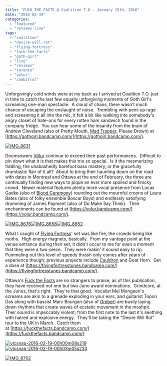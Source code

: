 ```yaml
---
title: "FUCK THE FACTS @ Coalition T.O - January 15th, 2016"
date: "2016-02-19"
categories: 
  - "featured"
  - "reviews-live"
tags: 
  - "coalition"
  - "desire-will-rot"
  - "flying-fortress"
  - "fuck-the-facts"
  - "goth-girl"
  - "live"
  - "reviews"
  - "toronto"
  - "volur"
  - "zombitrol"
---
```


Unforgivingly cold winds were at my back as I arrived at Coalition T.O. just in time to catch the last few equally unforgiving moments of Goth Girl's screaming one-man spectacle.  A cloud of chaos, there wasn't much chance of escaping the onslaught of noise.  Trembling with pent-up rage and screaming it all into the mic, it felt a bit like walking into somebody's angry closet of hate-ons for every rotten ham sandwich found in the company fridge.  You can hear some of the insanity from the brain of Andrew Cleveland (also of Pretty Mouth, [Mad Trapper](https://hellbound.ca/?s=mad+trapper), Please Drown) at [https://gothgirl.bandcamp.com/](https://gothgirl.bandcamp.com/).

[![IMG_8631](https://hellbound.ca/wp-content/uploads/2016/02/IMG_8631-1024x732.jpg)](https://hellbound.ca/wp-content/uploads/2016/02/IMG_8631.jpg)

Doomsowers [Völur](https://hellbound.ca/?s=volur) continue to exceed their past performances.  Difficult to pin down what it is that makes this trio so special.  Is it the mesmerizing fiddling, the unabashedly barefoot bass mastery, or the gracefully drumtastic flair of it all?  About to bring their haunting doom on the road with dates in Montreal and Ottawa at the end of February, the three are continually finding new ways to pique an ever more spoiled and finicky crowd.  Newer material features plenty more vocal presence from Lucas Gadke (also of [Blood Ceremony](https://hellbound.ca/?s=blood+ceremony)) rounding out the mournful croons of Laura Bates (also of folky ensemble Boxcar Boys) and endlessly satisfying drumming of James Payment (also of Do Make Say Think).  Their enchantments can be found at [https://volur.bandcamp.com/](https://volur.bandcamp.com/).

[![IMG_8676](https://hellbound.ca/wp-content/uploads/2016/02/IMG_8676-1024x683.jpg)](https://hellbound.ca/wp-content/uploads/2016/02/IMG_8676.jpg)[![IMG_8658](https://hellbound.ca/wp-content/uploads/2016/02/IMG_8658-1024x683.jpg)](https://hellbound.ca/wp-content/uploads/2016/02/IMG_8658.jpg)[![IMG_8652](https://hellbound.ca/wp-content/uploads/2016/02/IMG_8652-1024x731.jpg)](https://hellbound.ca/wp-content/uploads/2016/02/IMG_8652.jpg)

What I caught of [Flying Fortress](https://hellbound.ca/?s=flying+fortress)' set was like fire, the crowds being like moths.  High energy magnets, basically.  From my vantage point at the venue entrance during their set, it didn't occur to me for even a moment that they were a two-piece.  They were makin' it sound easy to rip.  Pummeling out this level of speedy thrash only comes after years of experience though; previous projects include [Cauldron](https://hellbound.ca/?s=cauldron) and Goat Horn.  Get a dose at [https://flyingfortresstunes.bandcamp.com/](https://flyingfortresstunes.bandcamp.com/).

Ottawa's [Fuck the Facts](https://hellbound.ca/?s=fuck+the+facts) are no strangers to praise; as of this publication, they have received not one but two Juno award nominations.  Grindcore, at the Junos, that's right.  They're that good.  Vocalist Mel Mongeon's screams are akin to a grenade exploding in your ears, and guitarist Topon Das along with bassist Marc Bourgon (also of [Greber](https://hellbound.ca/?s=greber)) are busily laying down rhythms that create waves of ecstatic movement in the moshpit.  Their sound is impeccably violent; from the first note to the last it's seething with hatred and explosive energy.  They'll be taking the "Desire Will Rot" tour to the UK in March.  Catch them at [https://fuckthefacts.bandcamp.com/](https://fuckthefacts.bandcamp.com/).

[![vlcsnap-2016-02-19-00h00m08s219](https://hellbound.ca/wp-content/uploads/2016/02/vlcsnap-2016-02-19-00h00m08s219.png)](https://hellbound.ca/wp-content/uploads/2016/02/vlcsnap-2016-02-19-00h00m08s219.png) [![vlcsnap-2016-02-19-00h03m05s233](https://hellbound.ca/wp-content/uploads/2016/02/vlcsnap-2016-02-19-00h03m05s233.png)](https://hellbound.ca/wp-content/uploads/2016/02/vlcsnap-2016-02-19-00h03m05s233.png)

[![IMG_8702](https://hellbound.ca/wp-content/uploads/2016/02/IMG_8702-1024x683.jpg)](https://hellbound.ca/wp-content/uploads/2016/02/IMG_8702.jpg)
